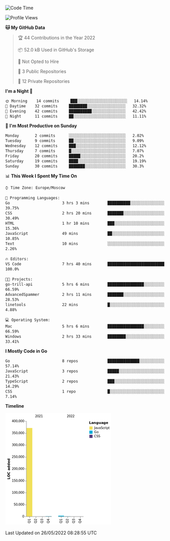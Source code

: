 <!--START_SECTION:waka-->
![Code Time](http://img.shields.io/badge/Code%20Time-317%20hrs%208%20mins-blue)

![Profile Views](http://img.shields.io/badge/Profile%20Views-0-blue)

**🐱 My GitHub Data** 

> 🏆 44 Contributions in the Year 2022
 > 
> 📦 52.0 kB Used in GitHub's Storage 
 > 
> 🚫 Not Opted to Hire
 > 
> 📜 3 Public Repositories 
 > 
> 🔑 12 Private Repositories  
 > 
**I'm a Night 🦉** 

```text
🌞 Morning    14 commits     ███░░░░░░░░░░░░░░░░░░░░░░   14.14% 
🌆 Daytime    32 commits     ████████░░░░░░░░░░░░░░░░░   32.32% 
🌃 Evening    42 commits     ██████████░░░░░░░░░░░░░░░   42.42% 
🌙 Night      11 commits     ██░░░░░░░░░░░░░░░░░░░░░░░   11.11%

```
📅 **I'm Most Productive on Sunday** 

```text
Monday       2 commits      ░░░░░░░░░░░░░░░░░░░░░░░░░   2.02% 
Tuesday      9 commits      ██░░░░░░░░░░░░░░░░░░░░░░░   9.09% 
Wednesday    12 commits     ███░░░░░░░░░░░░░░░░░░░░░░   12.12% 
Thursday     7 commits      █░░░░░░░░░░░░░░░░░░░░░░░░   7.07% 
Friday       20 commits     █████░░░░░░░░░░░░░░░░░░░░   20.2% 
Saturday     19 commits     ████░░░░░░░░░░░░░░░░░░░░░   19.19% 
Sunday       30 commits     ███████░░░░░░░░░░░░░░░░░░   30.3%

```


📊 **This Week I Spent My Time On** 

```text
⌚︎ Time Zone: Europe/Moscow

💬 Programming Languages: 
Go                       3 hrs 3 mins        ██████████░░░░░░░░░░░░░░░   39.75% 
CSS                      2 hrs 20 mins       ███████░░░░░░░░░░░░░░░░░░   30.49% 
HTML                     1 hr 10 mins        ███░░░░░░░░░░░░░░░░░░░░░░   15.36% 
JavaScript               49 mins             ██░░░░░░░░░░░░░░░░░░░░░░░   10.85% 
Text                     10 mins             ░░░░░░░░░░░░░░░░░░░░░░░░░   2.26%

🔥 Editors: 
VS Code                  7 hrs 40 mins       █████████████████████████   100.0%

🐱‍💻 Projects: 
go-trill-api             5 hrs 6 mins        ████████████████░░░░░░░░░   66.59% 
AdvancedSpammer          2 hrs 11 mins       ███████░░░░░░░░░░░░░░░░░░   28.53% 
linetools                22 mins             █░░░░░░░░░░░░░░░░░░░░░░░░   4.88%

💻 Operating System: 
Mac                      5 hrs 6 mins        ████████████████░░░░░░░░░   66.59% 
Windows                  2 hrs 33 mins       ████████░░░░░░░░░░░░░░░░░   33.41%

```

**I Mostly Code in Go** 

```text
Go                       8 repos             ██████████████░░░░░░░░░░░   57.14% 
JavaScript               3 repos             █████░░░░░░░░░░░░░░░░░░░░   21.43% 
TypeScript               2 repos             ███░░░░░░░░░░░░░░░░░░░░░░   14.29% 
CSS                      1 repo              █░░░░░░░░░░░░░░░░░░░░░░░░   7.14%

```


**Timeline**

![Chart not found](https://raw.githubusercontent.com/jeezft/jeezft/main/charts/bar_graph.png) 


 Last Updated on 26/05/2022 08:28:55 UTC
<!--END_SECTION:waka-->
